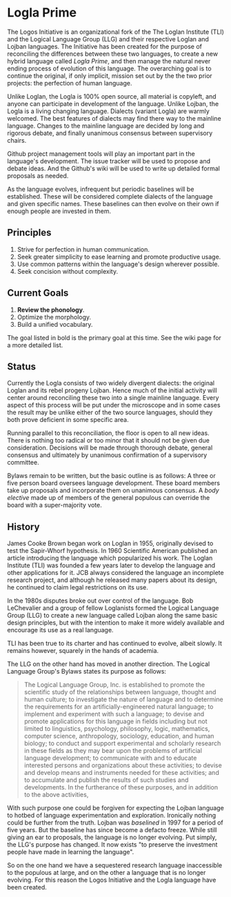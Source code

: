 Logla Prime
===========

The Logos Initiative is an organizational fork of the The Loglan Institute (TLI) and the Logical Language Group (LLG) and their respective Loglan and Lojban languages. The Initiative has been created for the purpose of reconciling the differences between these two languages, to create a new hybrid language called *Logla Prime*, and then manage the natural never ending process of evolution of this language. The overarching goal is to continue the original, if only implicit, mission set out by the the two prior projects: the perfection of human language.

Unlike Loglan, the Logla is 100% open source, all material is copyleft, and anyone can participate in development of the language. Unlike Lojban, the Logla is a living changing language. Dialects (variant Logla) are warmly welcomed. The best features of dialects may find there way to the mainline language. Changes to the mainline language are decided by long and rigorous debate, and finally unanimous consensus between supervisory chairs.

Github project management tools will play an important part in the language's development. The issue tracker will be used to propose and debate ideas. And the Github's wiki will be used to write up detailed formal proposals as needed.

As the language evolves, infrequent but periodic baselines will be established. These will be considered complete dialects of the language and given specific names. These baselines can then evolve on their own if enough people are invested in them.


## Principles

1. Strive for perfection in human communication.
2. Seek greater simplicity to ease learning and promote productive usage.
3. Use common patterns within the language's design wherever possible.
4. Seek concision without complexity. 


## Current Goals

1. **Review the phonology**.
2. Optimize the morphology.
3. Build a unified vocabulary.

The goal listed in bold is the primary goal at this time. See the wiki page for a more detailed list.


## Status

Currently the Logla consists of two widely divergent dialects: the original Loglan and its rebel progeny Lojban. Hence much of the initial activity will center around reconciling these two into a single mainline language. Every aspect of this process will be put under the microscope and in some cases the result may be unlike either of the two source languages, should they both prove deficient in some specific area.

Running parallel to this reconciliation, the floor is open to all new ideas. There is nothing too radical or too minor that it should not be given due consideration. Decisions will be made through thorough debate, general consensus and ultimately by unanimous confirmation of a supervisory committee.

Bylaws remain to be written, but the basic outline is as follows: A three or five person board oversees language development. These board members take up proposals and incorporate them on unanimous consensus. A *body elective* made up of members of the general populous can override the board with a super-majority vote.


## History

James Cooke Brown began work on Loglan in 1955, originally devised to test the Sapir-Whorf hypothesis. In 1960 Scientific American published an article introducing the language which popularized his work. The Loglan Institute (TLI) was founded  a few years later to develop the language and other applications for it. JCB always considered the language an incomplete research project, and although he released many papers about its design, he continued to claim legal restrictions on its use. 

In the 1980s disputes broke out over control of the language. Bob LeChevalier and a group of fellow Loglanists formed the Logical Language Group (LLG) to create a new language called Lojban along the same basic design principles, but with the intention to make it more widely available and encourage its use as a real language.

TLI has been true to its charter and has continued to evolve, albeit slowly. It remains however, squarely in the hands of academia.

The LLG on the other hand has moved in another direction. The Logical Language Group's Bylaws states its purpose as follows:

> The Logical Language Group, Inc. is established to promote the scientific study of the relationships between language, thought and human culture; to investigate the nature of language and to determine the requirements for an artificially-engineered natural language; to implement and experiment with such a language; to devise and promote applications for this language in fields including but not limited to linguistics, psychology, philosophy, logic, mathematics, computer science, anthropology, sociology, education, and human biology; to conduct and support experimental and scholarly research in these fields as they may bear upon the problems of artificial language development; to communicate with and to educate interested persons and organizations about these activities; to devise and develop means and instruments needed for these activities; and to accumulate and publish the results of such studies and developments. In the furtherance of these purposes, and in addition to the above activities, 

With such purpose one could be forgiven for expecting the Lojban language to hotbed of language experimentation and exploration. Ironically nothing could be further from the truth. Lojban was *baselined* in 1997 for a period of five years. But the baseline has since become a defacto freeze. While still giving an ear to proposals, the language is no longer evolving. Put simply, the LLG's purpose has changed. It now exists "to preserve the investment people have made in learning the language".

So on the one hand we have a sequestered research language inaccessible to the populous at large, and on the other a language that is no longer evolving. For this reason the Logos Initiative and the Logla language have been created.
